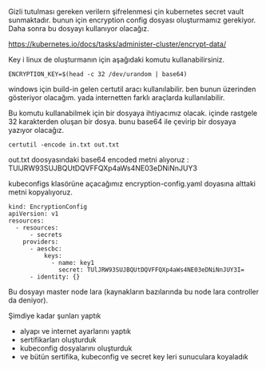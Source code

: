 Gizli tutulması gereken verilern şifrelenmesi çin kubernetes secret vault sunmaktadır. bunun için encryption config dosyası oluşturmamız gerekiyor. Daha sonra bu dosyayı kullanıyor olacağız.

https://kubernetes.io/docs/tasks/administer-cluster/encrypt-data/


Key i linux de oluşturmanın için aşağıdaki komutu kullanabilirsiniz.


```
ENCRYPTION_KEY=$(head -c 32 /dev/urandom | base64)
```

windows için build-in gelen certutil aracı kullanılabilir. ben bunun üzerinden gösteriyor olacağım. yada internetten farklı araçlarda kullanılabilir.

Bu komutu kullanabilmek için bir dosyaya ihtiyacımız olacak. içinde rastgele 32 karakterden oluşan bir dosya. bunu base64 ile çevirip bir dosyaya yazıyor olacağız. 

```
certutil -encode in.txt out.txt
```

out.txt doosyasındaki base64 encoded metni alıyoruz : TUlJRW93SUJBQUtDQVFFQXp4aWs4NE03eDNiNnJUY3

kubeconfigs klasörüne açacağımız encryption-config.yaml doyasına alttaki metni kopyalıyoruz.

```
kind: EncryptionConfig
apiVersion: v1
resources:
  - resources:
      - secrets
    providers:
      - aescbc:
          keys:
            - name: key1
              secret: TUlJRW93SUJBQUtDQVFFQXp4aWs4NE03eDNiNnJUY3I=
      - identity: {}
```

Bu dosyayı master node lara (kaynakların bazılarında bu node lara controller da deniyor). 


Şimdiye kadar şunları yaptık

- alyapı ve internet ayarlarını yaptık
- sertifikarları oluşturduk
- kubeconfig dosyalarını oluşturduk
- ve bütün sertifika, kubeconfig ve secret key leri sunuculara koyaladık


